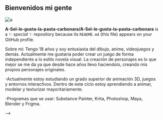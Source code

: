 ## Bienvenidos mi gente


![a](https://github.com/user-attachments/assets/2758fd9d-350f-491e-94ac-203c012aeba5)


**A-Sel-le-gusta-la-pasta-carbonara/A-Sel-le-gusta-la-pasta-carbonara** is a ✨ _special_ ✨ repository because its `README.md` (this file) appears on your GitHub profile.

Sobre mí:
Tengo 18 años y soy entusiasta del dibujo, anime, videojuegos y demás. Actualmente me gustaria poder crear un juego de forma independiente a lo estilo novela visual. La creación de personajes es lo que mejor se me da ya que desde hace años llevo haciendolo, 
creando mis propios personajes originales.


-Actualmente estoy estudiando un grado superior de animación 3D, juegos y entornos interactivos. Dentro de este ciclo estoy aprendiendo a animar, modelar y texturizar mayoritariamente.

-Programas que se usar: Substance Painter, Krita, Photoshop, Maya, Blender y Frigma.





-->
